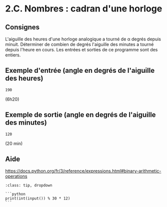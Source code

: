 # 2.C. Nombres : cadran d'une horloge

## Consignes

L'aiguille des heures d'une horloge analogique a tourné de α degrés depuis minuit. Déterminer de combien de degrés l'aiguille des minutes a tourné depuis l'heure en cours. Les entrées et sorties de ce programme sont des entiers.

## Exemple d'entrée (angle en degrés de l'aiguille des heures)

```
190
```

(6h20)

## Exemple de sortie (angle en degrés de l'aiguille des minutes)

```
120
```

(20 min)

## Aide

https://docs.python.org/fr/3/reference/expressions.html#binary-arithmetic-operations

<div id="pad"></div>
            <script>Pythonpad('pad', {'title': 'Testez votre solution ici', 'src': '# Lire un entier :\n# a = int(input())\n# Afficher la valeur de a :\n# print(a)\n'})</script>


````{admonition} Cliquez ici pour voir la solution
:class: tip, dropdown

```python
print(int(input()) % 30 * 12)
```
````
